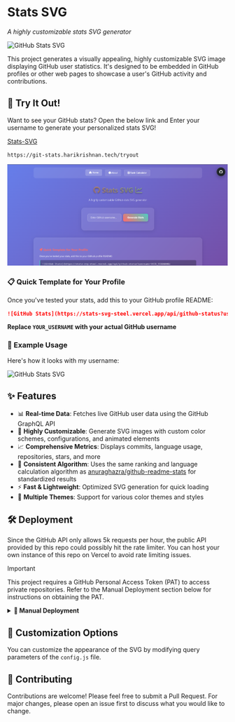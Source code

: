 # <i class="fa-brands fa-github fa-spin"></i>Stats SVG<i class="fa-solid fa-chart-line fa-fade"></i>
*A highly customizable stats SVG generator*

![GitHub Stats SVG](https://stats-svg-steel.vercel.app/api/github-status?username=torvalds)

This project generates a visually appealing, highly customizable SVG image displaying GitHub user statistics. It's designed to be embedded in GitHub profiles or other web pages to showcase a user's GitHub activity and contributions.

## 🚀 Try It Out!

Want to see your GitHub stats? Open the below link and Enter your username to generate your personalized stats SVG!

<a href="https://git-stats.harikrishnan.tech/tryout" target="_blank">Stats-SVG</a>
```
https://git-stats.harikrishnan.tech/tryout
```
![UI Preview](UI.png)

### 📋 Quick Template for Your Profile

Once you've tested your stats, add this to your GitHub profile README:

```markdown
![GitHub Stats](https://stats-svg-steel.vercel.app/api/github-status?username=YOUR_USERNAME)
```

**Replace `YOUR_USERNAME` with your actual GitHub username**

### 🎯 Example Usage

Here's how it looks with my username:

![GitHub Stats SVG](https://stats-svg-steel.vercel.app/api/github-status?username=hk151109)

## ✨ Features

- 📊 **Real-time Data**: Fetches live GitHub user data using the GitHub GraphQL API
- 🎨 **Highly Customizable**: Generate SVG images with custom color schemes, configurations, and animated elements
- 📈 **Comprehensive Metrics**: Displays commits, language usage, repositories, stars, and more
- 🔄 **Consistent Algorithm**: Uses the same ranking and language calculation algorithm as [anuraghazra/github-readme-stats](https://github.com/anuraghazra/github-readme-stats) for standardized results
- ⚡ **Fast & Lightweight**: Optimized SVG generation for quick loading
- 🌈 **Multiple Themes**: Support for various color themes and styles

## 🛠️ Deployment

Since the GitHub API only allows 5k requests per hour, the public API provided by this repo could possibly hit the rate limiter. You can host your own instance of this repo on Vercel to avoid rate limiting issues.

> [!IMPORTANT]
> This project requires a GitHub Personal Access Token (PAT) to access private repositories. Refer to the Manual Deployment section below for instructions on obtaining the PAT.

<details>
<summary><b>🚀 Manual Deployment</b></summary>

### 1. Fork and Prepare the Repository
1. **Fork this repository** to your GitHub account
2. **[Create a Personal Access Token (PAT)](https://github.com/settings/tokens/new)**
   - Set the token name (e.g., "stats-svg")
   - Select scopes: `repo` and `user`
   - Copy the generated token (you won't see it again so save it!)

### 2. Deploy to Vercel
1. Visit [Vercel](https://vercel.com/)
2. Sign up/Log in with your GitHub account
3. From your Vercel dashboard:
   - Click `Add New...` → `Project`
   - Select the forked repository
   - Click `Import`

### 3. Configure Environment Variables
1. In the project configuration screen:
   - Expand the `Environment Variables` section
   - Add a new variable:
     - **Name**: `GITHUB_TOKEN`
     - **Value**: Your GitHub PAT from step 1
2. Click `Deploy`

### 4. Using Your Instance
- Once deployed, Vercel will provide you with a domain (e.g., `your-project.vercel.app`)
- You can use your instance by replacing the domain in the API URL:
  ```
  https://your-project.vercel.app/api/github-status?username=YOUR_GITHUB_USERNAME
  ```

### 🔧 Troubleshooting
- For deployment issues, check Vercel's deployment logs
- For bugs or feature requests, open an issue in this repository
- Ensure your GitHub token has the correct permissions

</details>

## 🎨 Customization Options

You can customize the appearance of the SVG by modifying query parameters of the `config.js` file.

## 🌟 Contributing

Contributions are welcome! Please feel free to submit a Pull Request. For major changes, please open an issue first to discuss what you would like to change.

